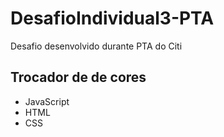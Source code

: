 # DesafioIndividual3-PTA
Desafio desenvolvido durante PTA do Citi 

## Trocador de de cores
  - JavaScript 
  - HTML
  - CSS
